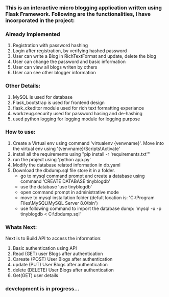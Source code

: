 ### This is an interactive micro blogging application written using Flask Framework. Following are the functionalities, I have incorporated in the project:
### Already Implemented
1. Registration with password hashing
2. Login after registration, by verifying hashed password
3. User can write a Blog in RichTextFormat and update, delete the blog
4. User can change the password and basic information
5. User can view all blogs writen by others
6. User can see other blogger information

### Other Details:
1. MySQL is used for database
2. Flask_bootstrap is used for frontend design
3. flask_ckeditor module used for rich text formatting experiance
4. workzeug.security used for password hasing and de-hashing
5. used python logging for logging module for logging purpose

### How to use:
1. Create a Virtual env using command 'virtualenv {venvname}'. Move into the virtual env using '{venvname}\Scripts\Activate'
2. install all the requirements using "pip install -r 'requirements.txt'"
3. run the project using 'python app.py'
4. Modify the database related information in db.yaml
5. Download the dbdump.sql file store it in a folder.
   - go to mysql command prompt and create a database using command 'CREATE DATABASE tinyblogdb'
   - use the database 'use tinyblogdb'
   - open command prompt in administrative mode
   - move to mysql installation folder (defult location is: 'C:\Program Files\MySQL\MySQL Server 8.0\bin')
   - use following command to import the database dump: 
     'mysql -u <username> -p <password> tinyblogdb < C:\dbdump.sql'
     

### Whats Next:
Next is to Build API to access the information:
1. Basic authentication using API
2. Read (GET) user Blogs after authentication
3. Careate (POST) User Blogs after authentication
4. update (PUT) User Blogs after authentication
5. delete (DELETE) User Blogs after authentication
6. Get(GET) user details


### development is in progress...
